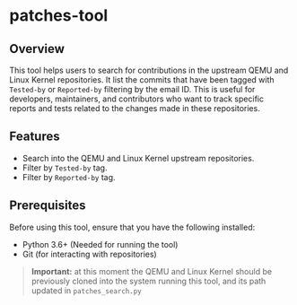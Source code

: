 # patches-tool

## Overview

This tool helps users to search for contributions in the upstream QEMU and Linux Kernel repositories.
It list the commits that have been tagged with `Tested-by` or `Reported-by` filtering  by the email ID.
This is useful for developers, maintainers, and contributors who want to track specific reports and tests related to the changes made in these repositories.

## Features

- Search into the QEMU and Linux Kernel upstream repositories.
- Filter by `Tested-by` tag.
- Filter by `Reported-by` tag.

## Prerequisites

Before using this tool, ensure that you have the following installed:

- Python 3.6+ (Needed for running the tool)
- Git (for interacting with repositories)

> **Important:** at this moment the QEMU and Linux Kernel should be previously
cloned into the system running this tool, and its path updated in `patches_search.py`